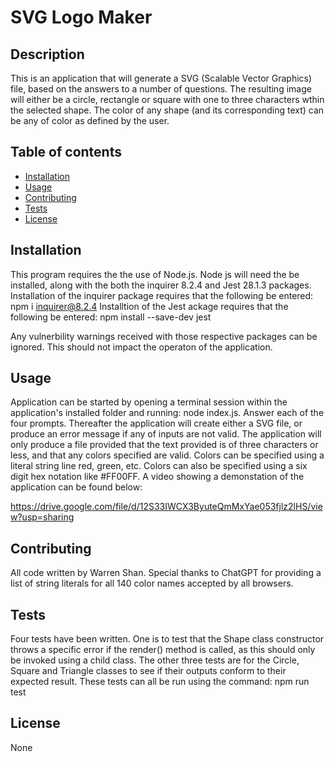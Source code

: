 # SVG Logo Maker
  
## Description
 This is an application that will generate a SVG (Scalable Vector Graphics) file, based on the answers to a number of questions. The resulting image will either be a circle, rectangle or square with one to three characters wthin the selected shape. The color of any shape (and its corresponding text) can be any of color as defined by the user. 

## Table of contents
  - [Installation](#installation)
  - [Usage](#usage)
  - [Contributing](#contributing)
  - [Tests](#tests)
  - [License](#license)
  
## Installation
This program requires the the use of Node.js. Node js will need the be installed, along with the both the inquirer 8.2.4 and Jest 28.1.3 packages.
Installation of the inquirer package requires that the following be entered: npm i inquirer@8.2.4
Installtion of the Jest ackage requires that the following be entered: npm install --save-dev jest

Any vulnerbility warnings received with those respective packages can be ignored. This should not impact the operaton of the application. 
  
## Usage
Application can be started by opening a terminal session within the application's installed folder and running: node index.js. Answer each of the four prompts. Thereafter the application will create either a SVG file, or produce an error message if any of inputs are not valid. The application will only produce a file provided that the text provided is of three characters or less, and that any colors specified are valid. Colors can be specified using a literal string line red, green, etc. Colors can also be specified using a six digit hex notation like #FF00FF. A video showing a demonstation of the application can be found below:

https://drive.google.com/file/d/12S33IWCX3ByuteQmMxYae053fjlz2lHS/view?usp=sharing
  
## Contributing
All code written by Warren Shan. Special thanks to ChatGPT for providing a list of string literals for all 140 color names accepted by all browsers.
  
## Tests
Four tests have been written. One is to test that the Shape class constructor throws a specific error if the render() method is called, as this should only be invoked using a child class. The other three tests are for the Circle, Square and Triangle classes to see if their outputs conform to their expected result. These tests can all be run using the command: npm run test  
  
## License
None
